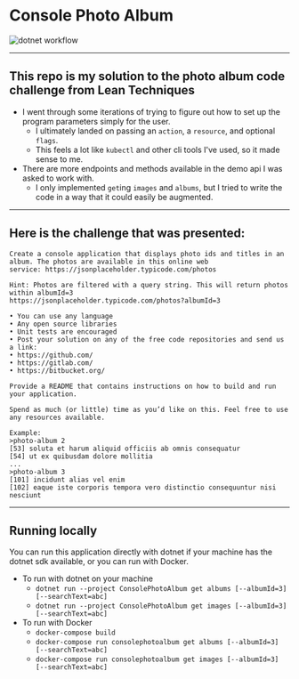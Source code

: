 # Console Photo Album

![dotnet workflow](https://github.com/lounsbrough/console-photo-album/actions/workflows/dotnet.yml/badge.svg)

---
## This repo is my solution to the photo album code challenge from Lean Techniques

- I went through some iterations of trying to figure out how to set up the program parameters simply for the user.
  - I ultimately landed on passing an `action`, a `resource`, and optional `flags`.
  - This feels a lot like `kubectl` and other cli tools I've used, so it made sense to me.
- There are more endpoints and methods available in the demo api I was asked to work with.
  - I only implemented `get`ing `images` and `albums`, but I tried to write the code in a way that it could easily be augmented.

---
## Here is the challenge that was presented:

```
Create a console application that displays photo ids and titles in an album. The photos are available in this online web
service: https://jsonplaceholder.typicode.com/photos

Hint: Photos are filtered with a query string. This will return photos within albumId=3
https://jsonplaceholder.typicode.com/photos?albumId=3

• You can use any language
• Any open source libraries
• Unit tests are encouraged
• Post your solution on any of the free code repositories and send us a link:
• https://github.com/
• https://gitlab.com/
• https://bitbucket.org/

Provide a README that contains instructions on how to build and run your application.

Spend as much (or little) time as you’d like on this. Feel free to use any resources available.

Example:
>photo-album 2
[53] soluta et harum aliquid officiis ab omnis consequatur
[54] ut ex quibusdam dolore mollitia
...
>photo-album 3
[101] incidunt alias vel enim
[102] eaque iste corporis tempora vero distinctio consequuntur nisi nesciunt
```

---
## Running locally

You can run this application directly with dotnet if your machine has the dotnet sdk available, or you can run with Docker.

- To run with dotnet on your machine
  - `dotnet run --project ConsolePhotoAlbum get albums [--albumId=3] [--searchText=abc]`
  - `dotnet run --project ConsolePhotoAlbum get images [--albumId=3] [--searchText=abc]`
- To run with Docker
  - `docker-compose build`
  - `docker-compose run consolephotoalbum get albums [--albumId=3] [--searchText=abc]`
  - `docker-compose run consolephotoalbum get images [--albumId=3] [--searchText=abc]`
